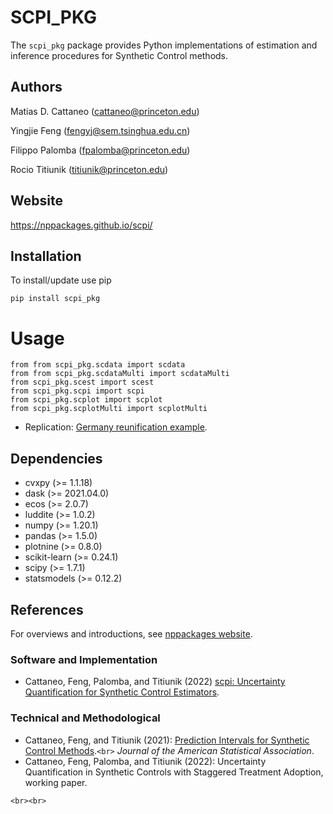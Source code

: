 # SCPI_PKG

The `scpi_pkg` package provides Python implementations of estimation and inference procedures for Synthetic Control methods.

## Authors

Matias D. Cattaneo (<cattaneo@princeton.edu>)

Yingjie Feng (<fengyj@sem.tsinghua.edu.cn>)

Filippo Palomba (<fpalomba@princeton.edu>)

Rocio Titiunik (<titiunik@princeton.edu>)

## Website

https://nppackages.github.io/scpi/

## Installation

To install/update use pip

```
pip install scpi_pkg
```

# Usage

```
from from scpi_pkg.scdata import scdata
from from scpi_pkg.scdataMulti import scdataMulti
from scpi_pkg.scest import scest
from scpi_pkg.scpi import scpi
from scpi_pkg.scplot import scplot
from scpi_pkg.scplotMulti import scplotMulti
```

- Replication: [Germany reunification example](https://github.com/nppackages/scpi/blob/main/Python/scpi_illustration.py).

## Dependencies

- cvxpy          (>= 1.1.18)
- dask            (>= 2021.04.0)
- ecos            (>= 2.0.7)
- luddite         (>= 1.0.2)
- numpy         (>= 1.20.1)
- pandas        (>= 1.5.0)
- plotnine       (>= 0.8.0)
- scikit-learn  (>= 0.24.1)
- scipy            (>= 1.7.1)
- statsmodels (>= 0.12.2)

## References

For overviews and introductions, see [nppackages website](https://nppackages.github.io/).

### Software and Implementation

- Cattaneo, Feng, Palomba, and Titiunik (2022) [scpi: Uncertainty Quantification for Synthetic Control Estimators](https://arxiv.org/abs/2202.05984).

### Technical and Methodological

- Cattaneo, Feng, and Titiunik (2021): [Prediction Intervals for Synthetic Control Methods](https://cattaneo.princeton.edu/papers/Cattaneo-Feng-Titiunik_2021_JASA.pdf).`<br>`
  _Journal of the American Statistical Association_.
- Cattaneo, Feng, Palomba, and Titiunik (2022): Uncertainty Quantification in Synthetic Controls with Staggered Treatment Adoption, working paper.

`<br><br>`
